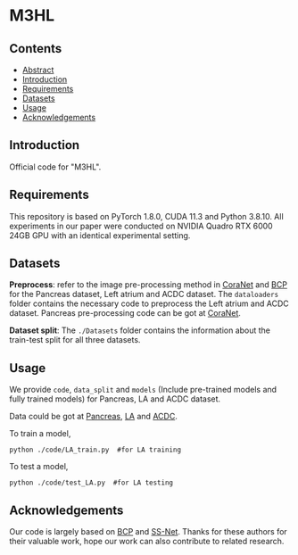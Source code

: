 # M3HL



## Contents
- [Abstract](##Abstract)
- [Introduction](##Introduction)
- [Requirements](##Requirements)
- [Datasets](##Datasets)
- [Usage](##Usage)
- [Acknowledgements](##Acknowledgements)


## Introduction
Official code for "M3HL".


## Requirements
This repository is based on PyTorch 1.8.0, CUDA 11.3 and Python 3.8.10. All experiments in our paper were conducted on NVIDIA Quadro RTX 6000 24GB GPU with an identical experimental setting.
## Datasets
**Preprocess**: refer to the image pre-processing method in [CoraNet](https://github.com/koncle/CoraNet) and [BCP](https://github.com/DeepMed-Lab-ECNU/BCP) for the Pancreas dataset, Left atrium and ACDC dataset. 
The `dataloaders` folder contains the necessary code to preprocess the Left atrium and ACDC dataset. 
Pancreas pre-processing code can be got at [CoraNet](https://github.com/koncle/CoraNet).

**Dataset split**: The `./Datasets` folder contains the information about the train-test split for all three datasets.
## Usage
We provide `code`, `data_split` and `models` (Include pre-trained models and fully trained models) for Pancreas, LA and ACDC dataset.

Data could be got at [Pancreas](https://wiki.cancerimagingarchive.net/display/Public/Pancreas-CT), [LA](https://github.com/yulequan/UA-MT/tree/master/data) and [ACDC](https://github.com/HiLab-git/SSL4MIS/tree/master/data/ACDC).

To train a model,
```
python ./code/LA_train.py  #for LA training
``` 

To test a model,
```
python ./code/test_LA.py  #for LA testing
```

## Acknowledgements
Our code is largely based on [BCP](https://github.com/DeepMed-Lab-ECNU/BCP) and [SS-Net](https://github.com/ycwu1997/SS-Net). Thanks for these authors for their valuable work, hope our work can also contribute to related research.
